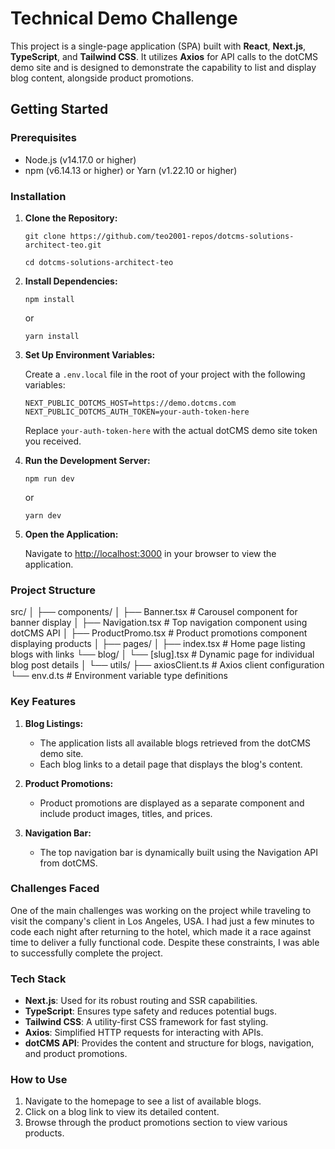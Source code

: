 
# Technical Demo Challenge

This project is a single-page application (SPA) built with **React**, **Next.js**, **TypeScript**, and **Tailwind CSS**. It utilizes **Axios** for API calls to the dotCMS demo site and is designed to demonstrate the capability to list and display blog content, alongside product promotions.

## Getting Started

### Prerequisites

-   Node.js (v14.17.0 or higher)
-   npm (v6.14.13 or higher) or Yarn (v1.22.10 or higher)

### Installation

1.  **Clone the Repository:**
    
    `git clone https://github.com/teo2001-repos/dotcms-solutions-architect-teo.git`
    
    `cd dotcms-solutions-architect-teo` 
    
3.  **Install Dependencies:**

    `npm install` 
    
    or
    
    `yarn install` 
    
4.  **Set Up Environment Variables:**
    
    Create a `.env.local` file in the root of your project with the following variables:
    
    `NEXT_PUBLIC_DOTCMS_HOST=https://demo.dotcms.com 
    NEXT_PUBLIC_DOTCMS_AUTH_TOKEN=your-auth-token-here`
    
    Replace `your-auth-token-here` with the actual dotCMS demo site token you received.
    
5.  **Run the Development Server:**

    `npm run dev` 
    
    or
    
    `yarn dev` 
    
6.  **Open the Application:**
    
    Navigate to [http://localhost:3000](http://localhost:3000) in your browser to view the application.
    

### Project Structure

src/
│
├── components/
│   ├── Banner.tsx          # Carousel component for banner display
│   ├── Navigation.tsx      # Top navigation component using dotCMS API
│   ├── ProductPromo.tsx    # Product promotions component displaying products
│
├── pages/
│   ├── index.tsx           # Home page listing blogs with links
    └── blog/
│       └── [slug].tsx          # Dynamic page for individual blog post details
│
└── utils/
    ├── axiosClient.ts      # Axios client configuration
    └── env.d.ts            # Environment variable type definitions

### Key Features

1.  **Blog Listings:**
    
    -   The application lists all available blogs retrieved from the dotCMS demo site.
    -   Each blog links to a detail page that displays the blog's content.
2.  **Product Promotions:**
    
    -   Product promotions are displayed as a separate component and include product images, titles, and prices.
3.  **Navigation Bar:**
    
    -   The top navigation bar is dynamically built using the Navigation API from dotCMS.

### Challenges Faced

One of the main challenges was working on the project while traveling to visit the company's client in Los Angeles, USA. I had just a few minutes to code each night after returning to the hotel, which made it a race against time to deliver a fully functional code. Despite these constraints, I was able to successfully complete the project.

### Tech Stack

-   **Next.js**: Used for its robust routing and SSR capabilities.
-   **TypeScript**: Ensures type safety and reduces potential bugs.
-   **Tailwind CSS**: A utility-first CSS framework for fast styling.
-   **Axios**: Simplified HTTP requests for interacting with APIs.
-   **dotCMS API**: Provides the content and structure for blogs, navigation, and product promotions.

### How to Use

1.  Navigate to the homepage to see a list of available blogs.
2.  Click on a blog link to view its detailed content.
3.  Browse through the product promotions section to view various products.
